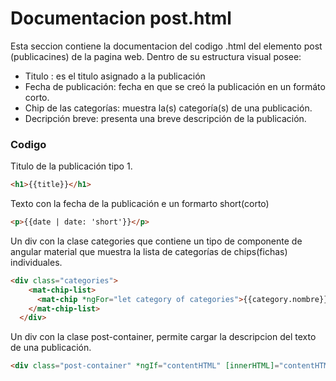 # Documentacion post.html

Esta seccion contiene la documentacion del codigo .html del elemento post (publicacines) de la pagina web. Dentro de su estructura visual posee: 
* Titulo : es el titulo asignado a la publicación 
* Fecha de publicación: fecha en que se creó la publicación en un formáto corto.
* Chip de las categorías: muestra la(s) categoría(s) de una publicación.
* Decripción breve: presenta una breve descripción  de la publicación. 

### Codigo
Titulo de la publicación tipo 1.
``` html
<h1>{{title}}</h1>
``` 

Texto con la fecha de la publicación e un formarto short(corto)
``` html
<p>{{date | date: 'short'}}</p>
``` 
Un div con la clase categories que contiene un tipo de 
componente de angular material que muestra la lista de categorías de chips(fichas) individuales.
``` html
<div class="categories">
    <mat-chip-list>
      <mat-chip *ngFor="let category of categories">{{category.nombre}}</mat-chip>
    </mat-chip-list>
  </div>
``` 

Un div con la clase post-container, permite cargar la descripcion del texto de una publicación.
``` html
<div class="post-container" *ngIf="contentHTML" [innerHTML]="contentHTML"></div>
``` 





